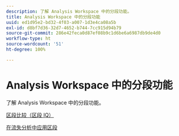 ```yaml
---
description: 了解 Analysis Workspace 中的分段功能。
title: Analysis Workspace 中的分段功能
uuid: ed1d95e2-bd32-4f03-a007-1d3e4ca08a5b
exl-id: d8bf7d36-32d7-4652-b744-7cc915d94b79
source-git-commit: 286e42feca0d87ef08b9c1d6be6a6987db9de4d0
workflow-type: ht
source-wordcount: '51'
ht-degree: 100%

---
```


# Analysis Workspace 中的分段功能

了解 Analysis Workspace 中的分段功能。

[区段比较（区段 IQ）](https://experienceleague.adobe.com/docs/analytics/analyze/analysis-workspace/panels/segment-comparison/segment-comparison.html?lang=zh-Hans)

[在流失分析中应用区段](https://experienceleague.adobe.com/docs/analytics/analyze/analysis-workspace/visualizations/fallout/compare-segments-fallout.html?lang=zh-Hans)
